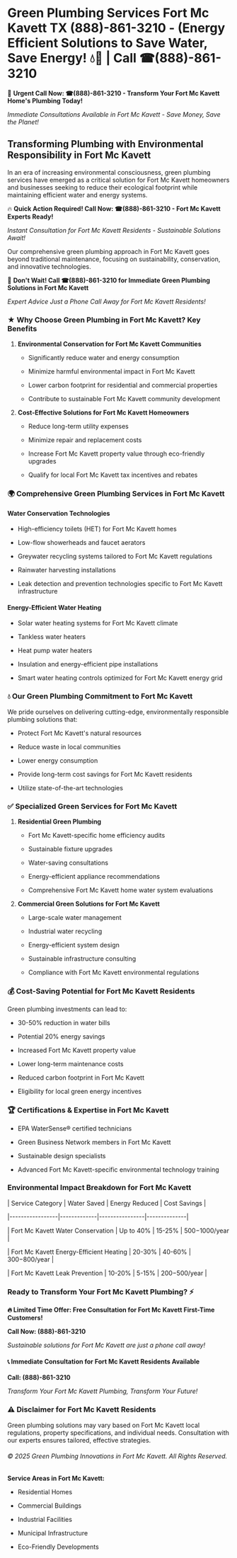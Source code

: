 # Green Plumbing Services Fort Mc Kavett TX (888)-861-3210 - (Energy Efficient Solutions to Save Water, Save Energy! 💧🌿 | Call ☎(888)-861-3210

🚨 **Urgent Call Now: ☎(888)-861-3210 - Transform Your Fort Mc Kavett Home's Plumbing Today!**
*Immediate Consultations Available in Fort Mc Kavett - Save Money, Save the Planet!*

## Transforming Plumbing with Environmental Responsibility in Fort Mc Kavett

In an era of increasing environmental consciousness, green plumbing services have emerged as a critical solution for Fort Mc Kavett homeowners and businesses seeking to reduce their ecological footprint while maintaining efficient water and energy systems. 

🔥 **Quick Action Required! Call Now: ☎(888)-861-3210 - Fort Mc Kavett Experts Ready!**
*Instant Consultation for Fort Mc Kavett Residents - Sustainable Solutions Await!*

Our comprehensive green plumbing approach in Fort Mc Kavett goes beyond traditional maintenance, focusing on sustainability, conservation, and innovative technologies.

🚨 **Don't Wait! Call ☎(888)-861-3210 for Immediate Green Plumbing Solutions in Fort Mc Kavett**
*Expert Advice Just a Phone Call Away for Fort Mc Kavett Residents!*

### ★ Why Choose Green Plumbing in Fort Mc Kavett? Key Benefits

1. **Environmental Conservation for Fort Mc Kavett Communities** 
   - Significantly reduce water and energy consumption
   - Minimize harmful environmental impact in Fort Mc Kavett
   - Lower carbon footprint for residential and commercial properties
   - Contribute to sustainable Fort Mc Kavett community development

2. **Cost-Effective Solutions for Fort Mc Kavett Homeowners** 
   - Reduce long-term utility expenses
   - Minimize repair and replacement costs
   - Increase Fort Mc Kavett property value through eco-friendly upgrades
   - Qualify for local Fort Mc Kavett tax incentives and rebates

### 🌍 Comprehensive Green Plumbing Services in Fort Mc Kavett

#### Water Conservation Technologies
- High-efficiency toilets (HET) for Fort Mc Kavett homes
- Low-flow showerheads and faucet aerators
- Greywater recycling systems tailored to Fort Mc Kavett regulations
- Rainwater harvesting installations
- Leak detection and prevention technologies specific to Fort Mc Kavett infrastructure

#### Energy-Efficient Water Heating
- Solar water heating systems for Fort Mc Kavett climate
- Tankless water heaters
- Heat pump water heaters
- Insulation and energy-efficient pipe installations
- Smart water heating controls optimized for Fort Mc Kavett energy grid

### 💧 Our Green Plumbing Commitment to Fort Mc Kavett

We pride ourselves on delivering cutting-edge, environmentally responsible plumbing solutions that:
- Protect Fort Mc Kavett's natural resources
- Reduce waste in local communities
- Lower energy consumption
- Provide long-term cost savings for Fort Mc Kavett residents
- Utilize state-of-the-art technologies

### ✅ Specialized Green Services for Fort Mc Kavett

1. **Residential Green Plumbing**
   - Fort Mc Kavett-specific home efficiency audits
   - Sustainable fixture upgrades
   - Water-saving consultations
   - Energy-efficient appliance recommendations
   - Comprehensive Fort Mc Kavett home water system evaluations

2. **Commercial Green Solutions for Fort Mc Kavett**
   - Large-scale water management
   - Industrial water recycling
   - Energy-efficient system design
   - Sustainable infrastructure consulting
   - Compliance with Fort Mc Kavett environmental regulations

### 💰 Cost-Saving Potential for Fort Mc Kavett Residents

Green plumbing investments can lead to:
- 30-50% reduction in water bills
- Potential 20% energy savings
- Increased Fort Mc Kavett property value
- Lower long-term maintenance costs
- Reduced carbon footprint in Fort Mc Kavett
- Eligibility for local green energy incentives

### 🏆 Certifications & Expertise in Fort Mc Kavett

- EPA WaterSense® certified technicians
- Green Business Network members in Fort Mc Kavett
- Sustainable design specialists
- Advanced Fort Mc Kavett-specific environmental technology training

### Environmental Impact Breakdown for Fort Mc Kavett

| Service Category | Water Saved | Energy Reduced | Cost Savings |
|-----------------|-------------|----------------|--------------|
| Fort Mc Kavett Water Conservation | Up to 40% | 15-25% | $500-$1000/year |
| Fort Mc Kavett Energy-Efficient Heating | 20-30% | 40-60% | $300-$800/year |
| Fort Mc Kavett Leak Prevention | 10-20% | 5-15% | $200-$500/year |

### Ready to Transform Your Fort Mc Kavett Plumbing? ⚡

**🔥 Limited Time Offer: Free Consultation for Fort Mc Kavett First-Time Customers!**

**Call Now: (888)-861-3210**
*Sustainable solutions for Fort Mc Kavett are just a phone call away!*

#### 📞 Immediate Consultation for Fort Mc Kavett Residents Available

**Call: (888)-861-3210**
*Transform Your Fort Mc Kavett Plumbing, Transform Your Future!*

### ⚠️ Disclaimer for Fort Mc Kavett Residents

Green plumbing solutions may vary based on Fort Mc Kavett local regulations, property specifications, and individual needs. Consultation with our experts ensures tailored, effective strategies.

###### © 2025 Green Plumbing Innovations in Fort Mc Kavett. All Rights Reserved.

**Service Areas in Fort Mc Kavett:** 
- Residential Homes
- Commercial Buildings
- Industrial Facilities
- Municipal Infrastructure
- Eco-Friendly Developments